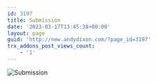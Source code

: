 ```yaml
---
id: 3197
title: Submission
date: '2023-03-17T13:45:38+00:00'
layout: page
guid: 'http://new.andydixon.com/?page_id=3197'
trx_addons_post_views_count:
    - '1'
---
```


![Submission](https://i0.wp.com/assets.g8x2.ldn.idrivee2-23.com/posters/Submission%2001.jpg?w=1200&ssl=1 "Submission")